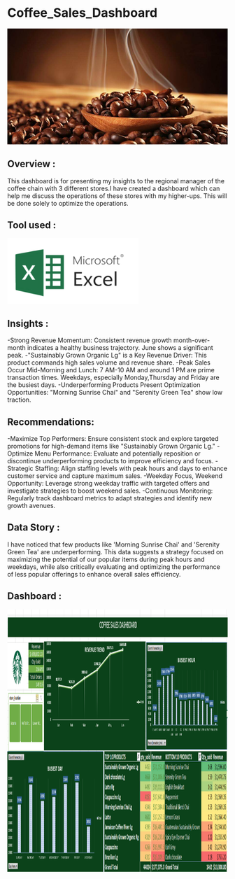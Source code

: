 # Coffee_Sales_Dashboard

![Coffee Background Banner (4)](smeeling-coffee-beans_900x_5148e663-e441-4642-af81-ade43296e6b5_900x.jpg)

## Overview : 
This dashboard is for presenting my insights to the regional manager of the coffee chain with 3 different stores.I have created a dashboard which can help me discuss the operations of these stores with my higher-ups. This will be done solely to optimize the operations.

## Tool used :
<img src="./microsoft-excel.png" width="300" height="150"/>&nbsp;


## Insights :
-Strong Revenue Momentum: Consistent revenue growth month-over-month indicates a healthy business trajectory. June shows a significant peak.
-"Sustainably Grown Organic Lg" is a Key Revenue Driver: This product commands high sales volume and revenue share.
-Peak Sales Occur Mid-Morning and Lunch: 7 AM-10 AM and around 1 PM are prime transaction times. Weekdays, especially Monday,Thursday and Friday  are the busiest 
 days.
-Underperforming Products Present Optimization Opportunities: "Morning Sunrise Chai" and "Serenity Green Tea" show low traction.

## Recommendations:

-Maximize Top Performers: Ensure consistent stock and explore targeted promotions for high-demand items like "Sustainably Grown Organic Lg."
-Optimize Menu Performance: Evaluate and potentially reposition or discontinue underperforming products to improve efficiency and focus.
-Strategic Staffing: Align staffing levels with peak hours and days to enhance customer service and capture maximum sales.
-Weekday Focus, Weekend Opportunity: Leverage strong weekday traffic with targeted offers and investigate strategies to boost weekend sales.
-Continuous Monitoring: Regularly track dashboard metrics to adapt strategies and identify new growth avenues.



## Data Story :
I have noticed that few products like 'Morning Sunrise Chai' and 'Serenity Green Tea' are underperforming. This data suggests a strategy focused on maximizing the potential of our popular items during peak hours and weekdays, while also critically evaluating and optimizing the performance of less popular offerings to enhance overall sales efficiency.
## Dashboard :
<img src="COFFEE_SALES_DASHBOARD_IMG.png" width="2500" height="600"/>&nbsp;

